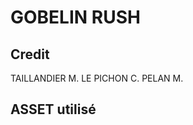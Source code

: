 # ****GOBELIN RUSH****

## Credit

TAILLANDIER M.
LE PICHON C.
PELAN M.

## ASSET utilisé

[](https://assetstore.unity.com/packages/3d/environments/castle-pack-by-progru-185976)

[](https://assetstore.unity.com/packages/3d/environments/fantasy/free-fantasy-medieval-houses-and-props-pack-167010)

[](https://sketchfab.com/3d-models/low-poly-goblin-rigged-7dc07eff136d4725ac6d1d5001656182)

[](https://sketchfab.com/3d-models/low-poly-rock-cave-7923065c6e5449dc8cdc5dd2ae653fbe)

[](https://assetstore.unity.com/packages/3d/environments/landscapes/free-mid-poly-stylized-swamp-remastered-123765)

[](https://assetstore.unity.com/packages/3d/environments/low-poly-free-vegetation-kit-176906)

[](https://assetstore.unity.com/packages/3d/vegetation/lowpoly-trees-and-rocks-88376)

[](https://assetstore.unity.com/packages/2d/textures-materials/nature/terrain-tools-sample-asset-pack-145808)

[](https://assetstore.unity.com/packages/3d/props/low-poly-crates-80037)

[](https://www.freepik.com/free-vector/wooden-gold-buttons-ui-game_12760665.htm#page=1&query=wood%20ui&position=1)

